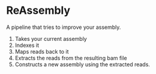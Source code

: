# ReAssembly

A pipeline that tries to improve your assembly.
1. Takes your current assembly
2. Indexes it
3. Maps reads back to it
4. Extracts the reads from the resulting bam file
5. Constructs a new assembly using the extracted reads.